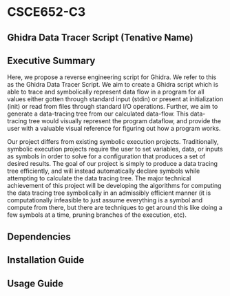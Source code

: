 # CSCE652-C3
## Ghidra Data Tracer Script (Tenative Name)

## Executive Summary
Here, we propose a reverse engineering script for Ghidra. We refer to this as the Ghidra Data Tracer Script. We aim to create a Ghidra script which is able to trace and symbolically represent data flow in a program for all values either gotten through standard input (stdin) or present at initialization (init) or read from files through standard I/O operations. Further, we aim to generate a data-tracing tree from our calculated data-flow. This data-tracing tree would visually represent the program dataflow, and provide the user with a valuable visual reference for figuring out how a program works.

Our project differs from existing symbolic execution projects. Traditionally, symbolic execution projects require the user to set variables, data, or inputs as symbols in order to solve for a configuration that produces a set of desired results. The goal of our project is simply to produce a data tracing tree efficiently, and will instead automatically declare symbols while attempting to calculate the data tracing tree. The major technical achievement of this project will be developing the algorithms for computing the data tracing tree symbolically in an admissibly efficient manner (it is computationally infeasible to just assume everything is a symbol and compute from there, but there are techniques to get around this like doing a few symbols at a time, pruning branches of the execution, etc).


## Dependencies

## Installation Guide

## Usage Guide
